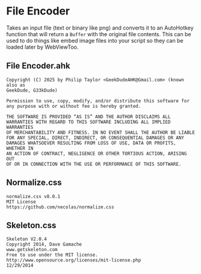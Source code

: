 
# File Encoder

Takes an input file (text or binary like png) and converts it to an AutoHotkey
function that will return a `Buffer` with the original file contents. This can
be used to do things like embed image files into your script so they can be
loaded later by WebViewToo.

## File Encoder.ahk

```plain
Copyright (C) 2025 by Philip Taylor <GeekDudeAHK@Gmail.com> (known also as
GeekDude, G33kDude)

Permission to use, copy, modify, and/or distribute this software for
any purpose with or without fee is hereby granted.

THE SOFTWARE IS PROVIDED “AS IS” AND THE AUTHOR DISCLAIMS ALL
WARRANTIES WITH REGARD TO THIS SOFTWARE INCLUDING ALL IMPLIED WARRANTIES
OF MERCHANTABILITY AND FITNESS. IN NO EVENT SHALL THE AUTHOR BE LIABLE
FOR ANY SPECIAL, DIRECT, INDIRECT, OR CONSEQUENTIAL DAMAGES OR ANY
DAMAGES WHATSOEVER RESULTING FROM LOSS OF USE, DATA OR PROFITS, WHETHER IN
AN ACTION OF CONTRACT, NEGLIGENCE OR OTHER TORTIOUS ACTION, ARISING OUT
OF OR IN CONNECTION WITH THE USE OR PERFORMANCE OF THIS SOFTWARE.
```

## Normalize.css

```plain
normalize.css v8.0.1
MIT License
https://github.com/necolas/normalize.css
```

## Skeleton.css

```plain
Skeleton V2.0.4
Copyright 2014, Dave Gamache
www.getskeleton.com
Free to use under the MIT license.
http://www.opensource.org/licenses/mit-license.php
12/29/2014
```
